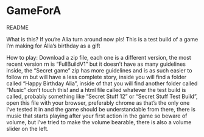 # GameForA

README

What is this?
If you’re Alia turn around now pls!
This is a test build of a game I’m making for Alia’s birthday as a gift

How to play:
Download a zip file, each one is a different version, the most recent version rn is “FullBuildV1” but it doesn’t have as many guidelines inside, the “Secret game” zip has more guidelines and is as such easier to follow rn but will have a less complete story, inside you will find a folder called “Happy Birthday Alia”, inside of that you will find another folder called “Music” don’t touch this! and a html file called whatever the test build is called, probably something like “Secret Stuff 12” or “Secret Stuff Test Build”, open this file with your browser, preferably chrome as that’s the only one I’ve tested it in and the game should be understandable from there, there is music that starts playing after your first action in the game so beware of volume, but I’ve tried to make the volume bearable, there is also a volume slider on the left.
